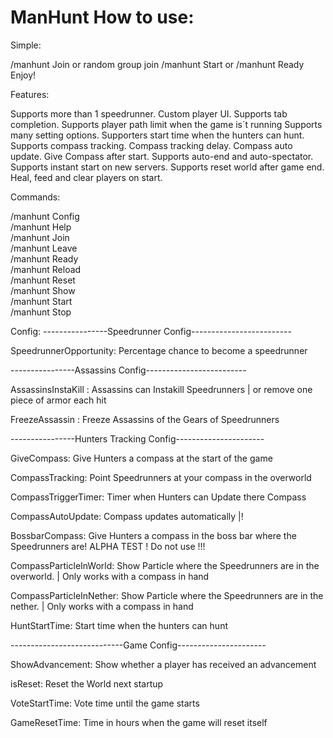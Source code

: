 # ManHunt How to use:

Simple:

/manhunt Join <Group>
or random group join
/manhunt Start or /manhunt Ready
Enjoy!
  
  
Features:
  
Supports more than 1 speedrunner.
Custom player UI.
Supports tab completion.
Supports player path limit when the game is´t running
Supports many setting options.
Supporters start time when the hunters can hunt.
Supports compass tracking.
Compass tracking delay.
Compass auto update.
Give Compass after start. 
Supports auto-end and auto-spectator.
Supports instant start on new servers.
Supports reset world after game end.
Heal, feed and clear players on start.
  
Commands:
  
/manhunt Config <Config>   
/manhunt Help    
/manhunt Join <team>    
/manhunt Leave   
/manhunt Ready    
/manhunt Reload  
/manhunt Reset       
/manhunt Show   
/manhunt Start     
/manhunt Stop     
  

Config:
----------------Speedrunner Config-------------------------

SpeedrunnerOpportunity: Percentage chance to become a speedrunner

----------------Assassins Config-------------------------

AssassinsInstaKill : Assassins can Instakill Speedrunners | or remove one piece of armor each hit

FreezeAssassin : Freeze Assassins of the Gears of Speedrunners

----------------Hunters Tracking Config----------------------

GiveCompass: Give Hunters a compass at the start of the game

CompassTracking: Point Speedrunners at your compass in the overworld

CompassTriggerTimer: Timer when Hunters can Update there Compass

CompassAutoUpdate: Compass updates automatically |!

BossbarCompass:  Give Hunters a compass in the boss bar where the Speedrunners are! ALPHA TEST ! Do not use !!!

CompassParticleInWorld: Show Particle where the Speedrunners are in the overworld. | Only works with a compass in hand

CompassParticleInNether: Show Particle where the Speedrunners are in the nether. | Only works with a compass in hand

HuntStartTime: Start time when the hunters can hunt

----------------------------Game Config----------------------

ShowAdvancement: Show whether a player has received an advancement

isReset: Reset the World next startup

VoteStartTime: Vote time until the game starts

GameResetTime: Time in hours when the game will reset itself

